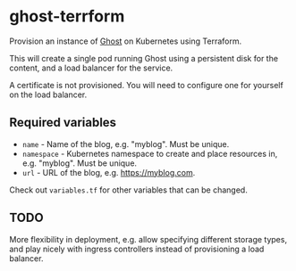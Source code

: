 # ghost-terrform

Provision an instance of [Ghost](https://github.com/TryGhost/Ghost) on Kubernetes using Terraform.

This will create a single pod running Ghost using a persistent disk for the content, and a
load balancer for the service.

A certificate is not provisioned. You will need to configure one for yourself on the load balancer.

## Required variables

* `name` - Name of the blog, e.g. "myblog". Must be unique.
* `namespace` - Kubernetes namespace to create and place resources in, e.g. "myblog". Must be unique.
* `url` - URL of the blog, e.g. https://myblog.com.

Check out `variables.tf` for other variables that can be changed.

## TODO

More flexibility in deployment, e.g. allow specifying different storage types, and play nicely with
ingress controllers instead of provisioning a load balancer.
